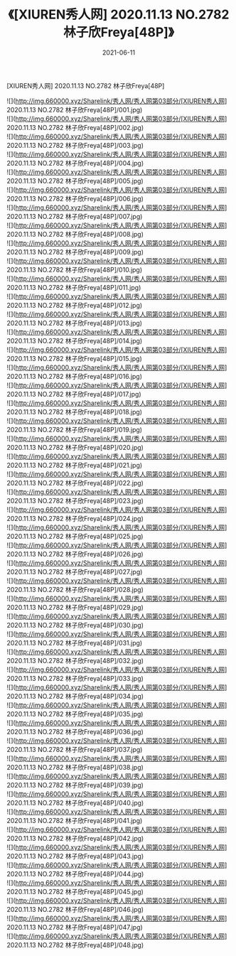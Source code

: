 ﻿---
layout: post
title:  《[XIUREN秀人网] 2020.11.13 NO.2782 林子欣Freya[48P]》
date:   2021-06-11
img: http://img.660000.xyz/Sharelink/秀人网/秀人网第03部分/[XIUREN秀人网] 2020.11.13 NO.2782 林子欣Freya[48P]/000.jpg
categories: [美女, 清纯, 唯美]
---

[XIUREN秀人网] 2020.11.13 NO.2782 林子欣Freya[48P]

  ![](http://img.660000.xyz/Sharelink/秀人网/秀人网第03部分/[XIUREN秀人网] 2020.11.13 NO.2782 林子欣Freya[48P]/001.jpg) <br> ![](http://img.660000.xyz/Sharelink/秀人网/秀人网第03部分/[XIUREN秀人网] 2020.11.13 NO.2782 林子欣Freya[48P]/002.jpg) <br> ![](http://img.660000.xyz/Sharelink/秀人网/秀人网第03部分/[XIUREN秀人网] 2020.11.13 NO.2782 林子欣Freya[48P]/003.jpg) <br> ![](http://img.660000.xyz/Sharelink/秀人网/秀人网第03部分/[XIUREN秀人网] 2020.11.13 NO.2782 林子欣Freya[48P]/004.jpg) <br> ![](http://img.660000.xyz/Sharelink/秀人网/秀人网第03部分/[XIUREN秀人网] 2020.11.13 NO.2782 林子欣Freya[48P]/005.jpg) <br> ![](http://img.660000.xyz/Sharelink/秀人网/秀人网第03部分/[XIUREN秀人网] 2020.11.13 NO.2782 林子欣Freya[48P]/006.jpg) <br> ![](http://img.660000.xyz/Sharelink/秀人网/秀人网第03部分/[XIUREN秀人网] 2020.11.13 NO.2782 林子欣Freya[48P]/007.jpg) <br> ![](http://img.660000.xyz/Sharelink/秀人网/秀人网第03部分/[XIUREN秀人网] 2020.11.13 NO.2782 林子欣Freya[48P]/008.jpg) <br> ![](http://img.660000.xyz/Sharelink/秀人网/秀人网第03部分/[XIUREN秀人网] 2020.11.13 NO.2782 林子欣Freya[48P]/009.jpg) <br> ![](http://img.660000.xyz/Sharelink/秀人网/秀人网第03部分/[XIUREN秀人网] 2020.11.13 NO.2782 林子欣Freya[48P]/010.jpg) <br> ![](http://img.660000.xyz/Sharelink/秀人网/秀人网第03部分/[XIUREN秀人网] 2020.11.13 NO.2782 林子欣Freya[48P]/011.jpg) <br> ![](http://img.660000.xyz/Sharelink/秀人网/秀人网第03部分/[XIUREN秀人网] 2020.11.13 NO.2782 林子欣Freya[48P]/012.jpg) <br> ![](http://img.660000.xyz/Sharelink/秀人网/秀人网第03部分/[XIUREN秀人网] 2020.11.13 NO.2782 林子欣Freya[48P]/013.jpg) <br> ![](http://img.660000.xyz/Sharelink/秀人网/秀人网第03部分/[XIUREN秀人网] 2020.11.13 NO.2782 林子欣Freya[48P]/014.jpg) <br> ![](http://img.660000.xyz/Sharelink/秀人网/秀人网第03部分/[XIUREN秀人网] 2020.11.13 NO.2782 林子欣Freya[48P]/015.jpg) <br> ![](http://img.660000.xyz/Sharelink/秀人网/秀人网第03部分/[XIUREN秀人网] 2020.11.13 NO.2782 林子欣Freya[48P]/016.jpg) <br> ![](http://img.660000.xyz/Sharelink/秀人网/秀人网第03部分/[XIUREN秀人网] 2020.11.13 NO.2782 林子欣Freya[48P]/017.jpg) <br> ![](http://img.660000.xyz/Sharelink/秀人网/秀人网第03部分/[XIUREN秀人网] 2020.11.13 NO.2782 林子欣Freya[48P]/018.jpg) <br> ![](http://img.660000.xyz/Sharelink/秀人网/秀人网第03部分/[XIUREN秀人网] 2020.11.13 NO.2782 林子欣Freya[48P]/019.jpg) <br> ![](http://img.660000.xyz/Sharelink/秀人网/秀人网第03部分/[XIUREN秀人网] 2020.11.13 NO.2782 林子欣Freya[48P]/020.jpg) <br> ![](http://img.660000.xyz/Sharelink/秀人网/秀人网第03部分/[XIUREN秀人网] 2020.11.13 NO.2782 林子欣Freya[48P]/021.jpg) <br> ![](http://img.660000.xyz/Sharelink/秀人网/秀人网第03部分/[XIUREN秀人网] 2020.11.13 NO.2782 林子欣Freya[48P]/022.jpg) <br> ![](http://img.660000.xyz/Sharelink/秀人网/秀人网第03部分/[XIUREN秀人网] 2020.11.13 NO.2782 林子欣Freya[48P]/023.jpg) <br> ![](http://img.660000.xyz/Sharelink/秀人网/秀人网第03部分/[XIUREN秀人网] 2020.11.13 NO.2782 林子欣Freya[48P]/024.jpg) <br> ![](http://img.660000.xyz/Sharelink/秀人网/秀人网第03部分/[XIUREN秀人网] 2020.11.13 NO.2782 林子欣Freya[48P]/025.jpg) <br> ![](http://img.660000.xyz/Sharelink/秀人网/秀人网第03部分/[XIUREN秀人网] 2020.11.13 NO.2782 林子欣Freya[48P]/026.jpg) <br> ![](http://img.660000.xyz/Sharelink/秀人网/秀人网第03部分/[XIUREN秀人网] 2020.11.13 NO.2782 林子欣Freya[48P]/027.jpg) <br> ![](http://img.660000.xyz/Sharelink/秀人网/秀人网第03部分/[XIUREN秀人网] 2020.11.13 NO.2782 林子欣Freya[48P]/028.jpg) <br> ![](http://img.660000.xyz/Sharelink/秀人网/秀人网第03部分/[XIUREN秀人网] 2020.11.13 NO.2782 林子欣Freya[48P]/029.jpg) <br> ![](http://img.660000.xyz/Sharelink/秀人网/秀人网第03部分/[XIUREN秀人网] 2020.11.13 NO.2782 林子欣Freya[48P]/030.jpg) <br> ![](http://img.660000.xyz/Sharelink/秀人网/秀人网第03部分/[XIUREN秀人网] 2020.11.13 NO.2782 林子欣Freya[48P]/031.jpg) <br> ![](http://img.660000.xyz/Sharelink/秀人网/秀人网第03部分/[XIUREN秀人网] 2020.11.13 NO.2782 林子欣Freya[48P]/032.jpg) <br> ![](http://img.660000.xyz/Sharelink/秀人网/秀人网第03部分/[XIUREN秀人网] 2020.11.13 NO.2782 林子欣Freya[48P]/033.jpg) <br> ![](http://img.660000.xyz/Sharelink/秀人网/秀人网第03部分/[XIUREN秀人网] 2020.11.13 NO.2782 林子欣Freya[48P]/034.jpg) <br> ![](http://img.660000.xyz/Sharelink/秀人网/秀人网第03部分/[XIUREN秀人网] 2020.11.13 NO.2782 林子欣Freya[48P]/035.jpg) <br> ![](http://img.660000.xyz/Sharelink/秀人网/秀人网第03部分/[XIUREN秀人网] 2020.11.13 NO.2782 林子欣Freya[48P]/036.jpg) <br> ![](http://img.660000.xyz/Sharelink/秀人网/秀人网第03部分/[XIUREN秀人网] 2020.11.13 NO.2782 林子欣Freya[48P]/037.jpg) <br> ![](http://img.660000.xyz/Sharelink/秀人网/秀人网第03部分/[XIUREN秀人网] 2020.11.13 NO.2782 林子欣Freya[48P]/038.jpg) <br> ![](http://img.660000.xyz/Sharelink/秀人网/秀人网第03部分/[XIUREN秀人网] 2020.11.13 NO.2782 林子欣Freya[48P]/039.jpg) <br> ![](http://img.660000.xyz/Sharelink/秀人网/秀人网第03部分/[XIUREN秀人网] 2020.11.13 NO.2782 林子欣Freya[48P]/040.jpg) <br> ![](http://img.660000.xyz/Sharelink/秀人网/秀人网第03部分/[XIUREN秀人网] 2020.11.13 NO.2782 林子欣Freya[48P]/041.jpg) <br> ![](http://img.660000.xyz/Sharelink/秀人网/秀人网第03部分/[XIUREN秀人网] 2020.11.13 NO.2782 林子欣Freya[48P]/042.jpg) <br> ![](http://img.660000.xyz/Sharelink/秀人网/秀人网第03部分/[XIUREN秀人网] 2020.11.13 NO.2782 林子欣Freya[48P]/043.jpg) <br> ![](http://img.660000.xyz/Sharelink/秀人网/秀人网第03部分/[XIUREN秀人网] 2020.11.13 NO.2782 林子欣Freya[48P]/044.jpg) <br> ![](http://img.660000.xyz/Sharelink/秀人网/秀人网第03部分/[XIUREN秀人网] 2020.11.13 NO.2782 林子欣Freya[48P]/045.jpg) <br> ![](http://img.660000.xyz/Sharelink/秀人网/秀人网第03部分/[XIUREN秀人网] 2020.11.13 NO.2782 林子欣Freya[48P]/046.jpg) <br> ![](http://img.660000.xyz/Sharelink/秀人网/秀人网第03部分/[XIUREN秀人网] 2020.11.13 NO.2782 林子欣Freya[48P]/047.jpg) <br> ![](http://img.660000.xyz/Sharelink/秀人网/秀人网第03部分/[XIUREN秀人网] 2020.11.13 NO.2782 林子欣Freya[48P]/048.jpg) <br>